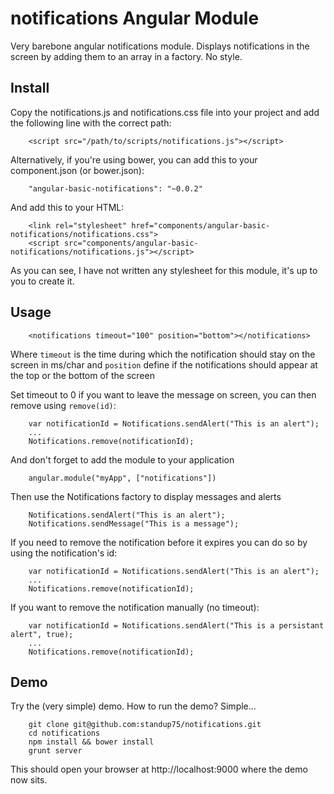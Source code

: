 notifications Angular Module
=============================

Very barebone angular notifications module. Displays notifications in the screen by adding them to an array in a factory. No style.

Install
-------

Copy the notifications.js and notifications.css file into your project and add the following line with the correct path:

		<script src="/path/to/scripts/notifications.js"></script>

Alternatively, if you're using bower, you can add this to your component.json (or bower.json):

		"angular-basic-notifications": "~0.0.2"

And add this to your HTML:

		<link rel="stylesheet" href="components/angular-basic-notifications/notifications.css">
		<script src="components/angular-basic-notifications/notifications.js"></script>

As you can see, I have not written any stylesheet for this module, it's up to you to create it.

Usage
-----
		<notifications timeout="100" position="bottom"></notifications>

Where `timeout` is the time during which the notification should stay on the screen in ms/char
and `position` define if the notifications should appear at the top or the bottom of the screen

Set timeout to 0 if you want to leave the message on screen, you can then remove using `remove(id)`:

		var notificationId = Notifications.sendAlert("This is an alert");	
		...
		Notifications.remove(notificationId);

And don't forget to add the module to your application

		angular.module("myApp", ["notifications"])

Then use the Notifications factory to display messages and alerts

		Notifications.sendAlert("This is an alert");
		Notifications.sendMessage("This is a message");

If you need to remove the notification before it expires you can do so by using the notification's id:

		var notificationId = Notifications.sendAlert("This is an alert");
		...
		Notifications.remove(notificationId);

If you want to remove the notification manually (no timeout):

		var notificationId = Notifications.sendAlert("This is a persistant alert", true);
		...
		Notifications.remove(notificationId);

Demo
----

Try the (very simple) demo. How to run the demo? Simple...

		git clone git@github.com:standup75/notifications.git
		cd notifications
		npm install && bower install
		grunt server

This should open your browser at http://localhost:9000 where the demo now sits.
